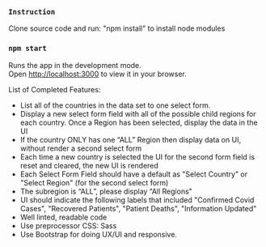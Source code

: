 ### `Instruction`

Clone source code and run: "npm install" to install node modules

### `npm start`

Runs the app in the development mode.\
Open [http://localhost:3000](http://localhost:3000) to view it in your browser.

List of Completed Features:

- List all of the countries in the data set to one select form.
- Display a new select form field with all of the possible child regions for each country.
  Once a Region has been selected, display the data in the UI
- If the country ONLY has one “ALL” Region then display data on UI, without render a second select form
- Each time a new country is selected the UI for the second form field is reset and cleared, the new UI is rendered
- Each Select Form Field should have a default as "Select Country" or "Select Region" (for the second select form)
- The subregion is “ALL”, please display “All Regions"
- UI should indicate the following labels that included "Confirmed Covid Cases", "Recovered Patients", "Patient Deaths", "Information Updated"
- Well linted, readable code
- Use preprocessor CSS: Sass
- Use Bootstrap for doing UX/UI and responsive.
